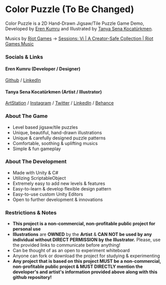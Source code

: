 # Color Puzzle (To Be Changed)
Color Puzzle is a 2D Hand-Drawn Jigsaw/Tile Puzzle Game Demo, Developed by [Eren Kumru](https://github.com/ErenKumru) and Illustrated by [Tanya Sena Kocatürkmen](https://www.artstation.com/tanymandias).

Musics by [Riot Games](https://sessions.riotgames.com/en-us/event/sessions/) -> [Sessions: Vi | A Creator-Safe Collection | Riot Games Music](https://www.youtube.com/watch?v=G8a45UZJGh4)

### Socials & Links
#### Eren Kumru (Developer / Designer)
[Github](https://github.com/ErenKumru)
/ [LinkedIn](https://www.linkedin.com/in/erenkumru/)

#### Tanya Sena Kocatürkmen (Artist / Illustrator)
[ArtStation](https://www.artstation.com/tanymandias)
/ [Instagram](https://www.instagram.com/tanymandias/)
/ [Twitter](https://twitter.com/tanymandias)
/ [LinkedIn](https://www.linkedin.com/in/tsenakocaturkmen/)
/ [Behance](https://www.behance.net/tanymandias)

### About The Game
- Level based jigsaw/tile puzzles
- Unique, beautiful, hand-drawn illustrations
- Unique & carefully designed puzzle patterns
- Comfortable, soothing & uplifting musics
- Simple & fun gameplay

### About The Development
- Made with Unity & C#
- Utilizing ScriptableObject
- Extremely easy to add new levels & features
- Easy-to-learn & develop flexible design pattern
- Easy-to-use custom Unity Editors
- Open to further development & innovations

### Restrictions & Notes
- **This project is a non-commercial, non-profitable public project for personal use**
- **Illustrations** are **OWNED** by the **Artist** & **CAN NOT be used by any individual without DIRECT PERMISSION by the Illustrator.** Please, use the provided links to communicate before anything!
- Can be thought of as an open to experiment whiteboard
- Anyone can fork or download the project for studying & experimenting
- **Any project that is based on this project MUST be a non-commercial, non-profitable public project & MUST DIRECTLY mention the developer's and artist's information provided above along with this github repository!**
